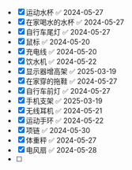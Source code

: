 - [x] 运动水杯 ✅ 2024-05-27
- [x] 在家喝水的水杯 ✅ 2024-05-27
- [x] 自行车尾灯 ✅ 2024-05-27
- [x] 鼠标 ✅ 2024-05-20
- [x] 充电线 ✅ 2024-05-20
- [x] 饮水机 ✅ 2024-05-22
- [x] 显示器增高架 ✅ 2025-03-19
- [x] 在家穿的拖鞋 ✅ 2024-05-27
- [x] 自行车前灯 ✅ 2024-05-27
- [x] 手机支架 ✅ 2025-03-19
- [x] 无线耳机 ✅ 2024-05-21
- [x] 运动手环 ✅ 2024-05-22
- [x] 项链 ✅ 2024-05-30
- [x] 体重秤 ✅ 2024-05-27
- [x] 电风扇 ✅ 2024-05-28
- [ ] 